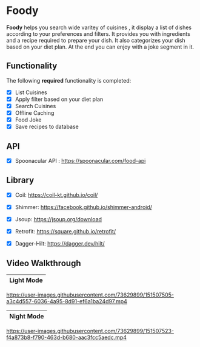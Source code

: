 # Foody
**Foody** helps you search wide varitey of cuisines , it display a list of dishes according to your preferences and filters. It provides you with ingredients and a recipe required to prepare your dish. It also categorizes your dish based on your diet plan. At the end you can enjoy with a joke segment in it.

## Functionality  

The following **required** functionality is completed:

* [x] List Cuisines
* [x] Apply filter based on your diet plan
* [x] Search Cuisines
* [x] Offline Caching 
* [x] Food Joke  
* [x] Save recipes to database 

## API
* [x] Spoonacular API : https://spoonacular.com/food-api 

## Library 
* [x] Coil: https://coil-kt.github.io/coil/ 
* [x] Shimmer: https://facebook.github.io/shimmer-android/
* [x] Jsoup: https://jsoup.org/download 
* [x] Retrofit: https://square.github.io/retrofit/ 
* [x] Dagger-Hilt: https://dagger.dev/hilt/  


## Video Walkthrough

Light Mode             |
:-------------------------:|

https://user-images.githubusercontent.com/73629899/151507505-a3c4d557-6036-4a95-8d91-ef6a1ba24d97.mp4


Night Mode             |
:-------------------------:|


https://user-images.githubusercontent.com/73629899/151507523-f4a873b8-f790-463d-b680-aac3fcc5aedc.mp4




